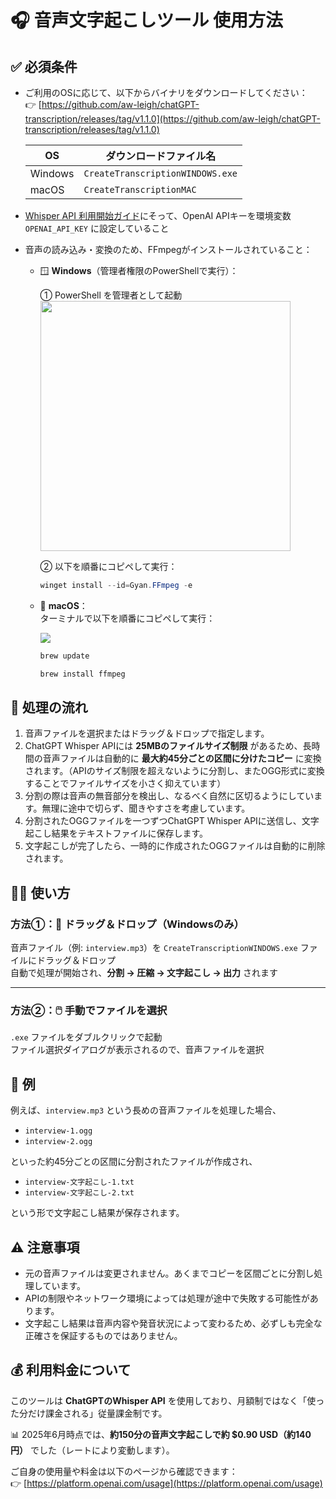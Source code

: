 # 🎧 音声文字起こしツール 使用方法

## ✅ 必須条件

- ご利用のOSに応じて、以下からバイナリをダウンロードしてください：  
  👉 [https://github.com/aw-leigh/chatGPT-transcription/releases/tag/v1.1.0](https://github.com/aw-leigh/chatGPT-transcription/releases/tag/v1.1.0)

  | OS | ダウンロードファイル名 |
  |----|-------------------------|
  | Windows | `CreateTranscriptionWINDOWS.exe` |
  | macOS   | `CreateTranscriptionMAC`         |
- [Whisper API 利用開始ガイド](https://github.com/aw-leigh/chatGPT-transcription/blob/master/WhisperAPISetupGuide.md)にそって、OpenAI APIキーを環境変数 `OPENAI_API_KEY` に設定していること
- 音声の読み込み・変換のため、FFmpegがインストールされていること：

  - 🪟 **Windows**（管理者権限のPowerShellで実行）：

    ① PowerShell を管理者として起動  
    <img src="https://github.com/user-attachments/assets/9cc54baa-77f3-4fca-b75b-3aed856ed536" height="400">

    ② 以下を順番にコピペして実行：

    ```powershell
    winget install --id=Gyan.FFmpeg -e
    ```

  - 🍎 **macOS**：  
    ターミナルで以下を順番にコピペして実行：

    <img src="https://github.com/user-attachments/assets/88da4bd6-b372-409a-9edd-7ac12dfa4fdb">

    ```bash
    brew update
    ```

    ```bash
    brew install ffmpeg
    ```

## 🔄 処理の流れ

1. 音声ファイルを選択またはドラッグ＆ドロップで指定します。
2. ChatGPT Whisper APIには **25MBのファイルサイズ制限** があるため、長時間の音声ファイルは自動的に **最大約45分ごとの区間に分けたコピー** に変換されます。（APIのサイズ制限を超えないように分割し、またOGG形式に変換することでファイルサイズを小さく抑えています）
3. 分割の際は音声の無音部分を検出し、なるべく自然に区切るようにしています。無理に途中で切らず、聞きやすさを考慮しています。
4. 分割されたOGGファイルを一つずつChatGPT Whisper APIに送信し、文字起こし結果をテキストファイルに保存します。
5. 文字起こしが完了したら、一時的に作成されたOGGファイルは自動的に削除されます。

## 🧑‍💻 使い方

### 方法①：🚀 ドラッグ＆ドロップ（**Windowsのみ**）
  
音声ファイル（例: `interview.mp3`）を `CreateTranscriptionWINDOWS.exe` ファイルにドラッグ＆ドロップ  
自動で処理が開始され、**分割 → 圧縮 → 文字起こし → 出力** されます

---

### 方法②：🖱️ 手動でファイルを選択

`.exe` ファイルをダブルクリックで起動  
ファイル選択ダイアログが表示されるので、音声ファイルを選択

## 📄 例

例えば、`interview.mp3` という長めの音声ファイルを処理した場合、

- `interview-1.ogg`
- `interview-2.ogg`

といった約45分ごとの区間に分割されたファイルが作成され、

- `interview-文字起こし-1.txt`
- `interview-文字起こし-2.txt`

という形で文字起こし結果が保存されます。

## ⚠️ 注意事項

- 元の音声ファイルは変更されません。あくまでコピーを区間ごとに分割し処理しています。
- APIの制限やネットワーク環境によっては処理が途中で失敗する可能性があります。
- 文字起こし結果は音声内容や発音状況によって変わるため、必ずしも完全な正確さを保証するものではありません。

## 💰 利用料金について

このツールは **ChatGPTのWhisper API** を使用しており、月額制ではなく「使った分だけ課金される」従量課金制です。

📊 2025年6月時点では、**約150分の音声文字起こしで約 $0.90 USD（約140円）** でした（レートにより変動します）。

ご自身の使用量や料金は以下のページから確認できます：  
👉 [https://platform.openai.com/usage](https://platform.openai.com/usage)
